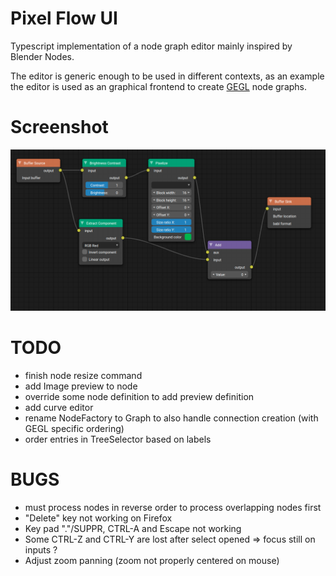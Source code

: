 
# Pixel Flow UI

Typescript implementation of a node graph editor mainly inspired by Blender Nodes.

The editor is generic enough to be used in different contexts, as an example the editor is used as an
graphical frontend to create [GEGL](https://www.gegl.org/) node graphs.

# Screenshot

![Screenshot](docs/screenshot.png)

# TODO

* finish node resize command
* add Image preview to node
* override some node definition to add preview definition
* add curve editor
* rename NodeFactory to Graph to also handle connection creation (with GEGL specific ordering)
* order entries in TreeSelector based on labels

# BUGS

* must process nodes in reverse order to process overlapping nodes first
* "Delete" key not working on Firefox
* Key pad "."/SUPPR, CTRL-A and Escape not working
* Some CTRL-Z and CTRL-Y are lost after select opened => focus still on inputs ?
* Adjust zoom panning (zoom not properly centered on mouse)